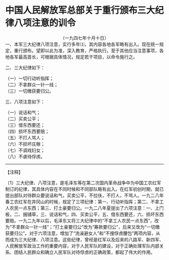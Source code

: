 # 中国人民解放军总部关于重行颁布三大纪律八项注意的训令
<center class="auther">（一九四七年十月十日）</center>&#13;
一、本军三大纪律八项注意，实行多年⑴，其内容各地各军略有出入。现在统一规定，重行颁布。望即以此为准，深入教育，严格执行。至于其他应当注意事项，各地各军最高首长，可根据具体情况，规定若干项目，以命令施行之。 
 
二、三大纪律如下： 
 
<p class="shici">（一）一切行动听指挥；<br/>（二）不拿群众一针一线；<br/>（三）一切缴获要归公。 
 
三、八项注意如下： 
 
<p class="shici">（一）说话和气；<br/>（二）买卖公平；<br/>（三）借东西要还；<br/>（四）损坏东西要赔；<br/>（五）不打人骂人；<br/>（六）不损坏庄稼；<br/>（七）不调戏妇女；<br/>（八）不虐待俘虏。
 

---


【注释】
 
〔1〕三大纪律、八项注意，是毛泽东等在第二次国内革命战争中为中国工农红军制订的纪律，其具体内容在不同时候和不同部队略有出入。在红军初创时期，就已提出部队对待群众要说话和气，买卖公平，不拉伕，不打人，不骂人。一九二八年春工农红军在井冈山的时候，规定了三项纪律：第一、行动听指挥；第二、不拿工人农民一点东西；第三、打土豪要归公。一九二八年夏提出了六项注意：一、上门板，二、捆铺草，三、说话和气，四、买卖公平，五、借东西要还，六、损坏东西要赔。一九二九年以后，毛泽东又将三大纪律中的“不拿工人农民一点东西”，改为“不拿群众一针一线”；“打土豪要归公”改为“筹款要归公”，后来又改为“一切缴获要归公”。对于六项注意，增加了“洗澡避女人”和“不搜俘虏腰包”两项内容，从而成为三大纪律、八项注意。这些纪律，曾经是红军以及后来的八路军、新四军、人民解放军政治工作的重要内容，对于人民军队的建设，对于正确处理军队内部关系、团结人民群众和确立人民军队对待俘虏的正确政策，都起了伟大的作用。
 
